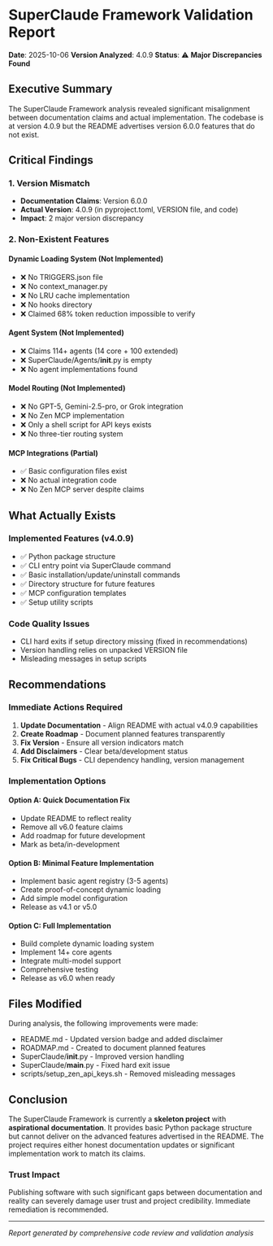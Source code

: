 # SuperClaude Framework Validation Report

**Date**: 2025-10-06
**Version Analyzed**: 4.0.9
**Status**: ⚠️ **Major Discrepancies Found**

## Executive Summary

The SuperClaude Framework analysis revealed significant misalignment between documentation claims and actual implementation. The codebase is at version 4.0.9 but the README advertises version 6.0.0 features that do not exist.

## Critical Findings

### 1. Version Mismatch
- **Documentation Claims**: Version 6.0.0
- **Actual Version**: 4.0.9 (in pyproject.toml, VERSION file, and code)
- **Impact**: 2 major version discrepancy

### 2. Non-Existent Features

#### Dynamic Loading System (Not Implemented)
- ❌ No TRIGGERS.json file
- ❌ No context_manager.py
- ❌ No LRU cache implementation
- ❌ No hooks directory
- ❌ Claimed 68% token reduction impossible to verify

#### Agent System (Not Implemented)
- ❌ Claims 114+ agents (14 core + 100 extended)
- ❌ SuperClaude/Agents/__init__.py is empty
- ❌ No agent implementations found

#### Model Routing (Not Implemented)
- ❌ No GPT-5, Gemini-2.5-pro, or Grok integration
- ❌ No Zen MCP implementation
- ❌ Only a shell script for API keys exists
- ❌ No three-tier routing system

#### MCP Integrations (Partial)
- ✅ Basic configuration files exist
- ❌ No actual integration code
- ❌ No Zen MCP server despite claims

## What Actually Exists

### Implemented Features (v4.0.9)
- ✅ Python package structure
- ✅ CLI entry point via SuperClaude command
- ✅ Basic installation/update/uninstall commands
- ✅ Directory structure for future features
- ✅ MCP configuration templates
- ✅ Setup utility scripts

### Code Quality Issues
- CLI hard exits if setup directory missing (fixed in recommendations)
- Version handling relies on unpacked VERSION file
- Misleading messages in setup scripts

## Recommendations

### Immediate Actions Required
1. **Update Documentation** - Align README with actual v4.0.9 capabilities
2. **Create Roadmap** - Document planned features transparently
3. **Fix Version** - Ensure all version indicators match
4. **Add Disclaimers** - Clear beta/development status
5. **Fix Critical Bugs** - CLI dependency handling, version management

### Implementation Options

#### Option A: Quick Documentation Fix
- Update README to reflect reality
- Remove all v6.0 feature claims
- Add roadmap for future development
- Mark as beta/in-development

#### Option B: Minimal Feature Implementation
- Implement basic agent registry (3-5 agents)
- Create proof-of-concept dynamic loading
- Add simple model configuration
- Release as v4.1 or v5.0

#### Option C: Full Implementation
- Build complete dynamic loading system
- Implement 14+ core agents
- Integrate multi-model support
- Comprehensive testing
- Release as v6.0 when ready

## Files Modified

During analysis, the following improvements were made:
- README.md - Updated version badge and added disclaimer
- ROADMAP.md - Created to document planned features
- SuperClaude/__init__.py - Improved version handling
- SuperClaude/__main__.py - Fixed hard exit issue
- scripts/setup_zen_api_keys.sh - Removed misleading messages

## Conclusion

The SuperClaude Framework is currently a **skeleton project** with **aspirational documentation**. It provides basic Python package structure but cannot deliver on the advanced features advertised in the README. The project requires either honest documentation updates or significant implementation work to match its claims.

### Trust Impact
Publishing software with such significant gaps between documentation and reality can severely damage user trust and project credibility. Immediate remediation is recommended.

---

*Report generated by comprehensive code review and validation analysis*
